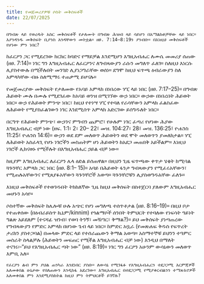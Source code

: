 ```yaml
---
title: የመጀመሪያዎቹ ሶስት መቅሰፍቶች
date: 22/07/2025
---
```



`በግብጽ ላይ የወረዱት አስር መቅሰፍቶች የታለሙት በግብጽ ሕዝብ ላይ ሳይሆን በአማልክቶቻቸው ላይ ነበር። እያንዳንዱ መቅሰፍት ቢያንስ አንዳቸውን መትቷል። ዘፀ. 7:14–8:19ን ያንብቡ። በእነዚህ መቅሰፍቶች የሆነው ምን ነበር?`

ከፈርዖን ጋር የሚደረገው ክርክር ከባድና የማይቻል እንደሚሆን እግዚአብሔር ለሙሴ መመሪያ ሰጠው (ዘፀ. 7:14)። ነገር ግን እግዚአብሔር ለፈርዖንና ለግብጻውያን ራሱን መግለጥ ፈለገ። ስለዚህ እነርሱ ሊያስተውሉ በሚችሉበት መንገድ ሊያነጋግራቸው ወሰነ። ደግሞ ከዚህ ፍጥጫ ዕብራውያን ስለ አምላካቸው ብዙ ስለሚማሩ ተጠቃሚ ይሆናሉ።

የመጀመሪያው መቅሰፍት የታለመው የአባይ አምላክ በነበረው ሃፒ ላይ ነበር (ዘፀ. 7:17–25)። በግብጽ ሕይወት ሙሉ በሙሉ የሚደገፈው ከአባይ ወንዝ በሚገኘው ውኃ ነበር። ውኃው በነበረበት ሕይወት ነበር። ውኃ የሕይወት ምንጭ ነበር፣ ከዚህ የተነሣ ሃፒ የተባለ የራሳቸውን አምላክ ፈልስፈው ለሕይወት የሚያስፈልገውን ነገር እንደሚሰጥ አምላክ አድርገው ይሰግዱለት ነበር።

በርግጥ የሕይወት ምንጭ፣ ውኃንና ምግብን ጨምሮ፣ የሁሉም ነገር ፈጣሪ የሆነው ሕያው እግዚአብሔር ብቻ ነው (ዘፍ. 1:1፣ 2፣ 20– 22፤ መዝ. 104:27፣ 28፤ መዝ. 136:25፤ ዮሐንስ 11:25፤ ዮሐንስ 14:6)። ውኃን ወደ ደም መለወጥ ሕይወትን ወደ ሞት መለወጥን ያመለክታል። ሃፒ ለሕይወት አስፈላጊ የሆኑ ነገሮችን መስጠትም ሆነ ሕይወትን ከአደጋ መጠበቅ አይችልም። እነዚህ ነገሮች ሊከናወኑ የሚችሉት በእግዚአብሔር ኃይል ብቻ ነው።

ከዚያም እግዚአብሔር ለፈርዖን ሌላ ዕድል ይሰጠዋል። በዚህን ጊዜ ፍጥጫው ቀጥታ ሄቄት ከሚባል ጓጉንቸር አምላክ ጋር ነበር (ዘፀ. 8:1– 15)። አባይ በሕይወት ፋንታ ግብጻውያን የሚፈሩአቸውን፣ የሚጠሉአቸውንና የሚጸያፉአቸውን ጓጉንቸሮች አወጣ። ጓጉንቸሮቹን ሊያስወግዱአቸው ፈለጉ።

እነዚህ መቅሰፍቶች የተወገዱበት ትክከለኛው ጊዜ ከዚህ መቅሰፍት በስተጀርባ ያለውም እግዚአብሔር መሆኑን አሳየ።

ሶስተኛው መቅሰፍት ከሌሎቹ ሁሉ አጭር የሆነ መግለጫ ተሰጥቶታል (ዘፀ. 8:16–19)። በዚህ ቦታ የተጠቀሰው (በዕብራይስጥ ኪኒም/kinnim) የጎልማሶች ሰንበት ትምህርት የተባለው የነፍሳት ዓይነት ግልጽ አይደለም (ተናዳፊ ዝንብ፣ የወባ ትንኝ፣ መዥገር፣ ቅማል?)። ይህ መቅሰፍት ያነጣጠረው የግብጻውያን የምድር አምላክ በሆነው ጌብ ላይ ነበር። ከምድር አቧራ (የመጽሐፍ ቅዱስ የፍጥረት ታሪክን ያስተጋባል) በመላው ምድር ላይ የተሰራጨውን ቅማል አወጣ። አስማተኞቹ ይህንን ተዓምር መስራት ስላልቻሉ (ሕይወትን መፍጠር የሚችል እግዚአብሔር ብቻ ነው) እንዲህ በማለት ተናገሩ፡-“ይህ የእግዚአብሔር ጣት ነው” (ዘፀ. 8:19)። ነገር ግን ፈርዖን አሁንም ውሳኔውን መለወጥ እምቢ አለ። 

`የፈርዖን ልብ ምን ያህል ጠንካራ እንደነበር ያስቡ። ለውሳኔ የሚገፋፉ የእግዚአብሔርን ተደጋጋሚ እርምጃዎች አለመቀበል ሁኔታው የበለጠውን እንዲከፋ አደረገው። እግዚአብሔር በተደጋጋሚ የሚያቀርብልንን ተማጽእኖዎች አለመቀበል ምን እንደሚያስከትል ከዚህ ምን ትምህርቶች ይገኛሉ?`
